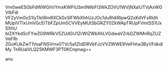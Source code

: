 Vm0weE5GbFdWWGhVYmxKWFlUSm9WbFl3WkZOVU1WVjNXa1JTVjAxWGVIbFdi
VFZyVm0xS1IyTkliRmRXCk0xSlFWbXhhUzJOc1duRldiRlpwQ2xKdVFsRldh
MUpIVTIxUmVGcElTbFZpUm5CVVEyMUtSbGRZY0ZkWApTRUpFVmtSS1UxSXhU
blZXYkdScFYwZG9WRkV5ZUdGU1ZrWlZWbXhLVGdwaVZrbDZWMnRqZUZVeFRr
ZGoKUkZwT1VsaFNSVmx0TVc5a1ZtdDRVbFJzVVZWWE9VeFhha3ByVFdkdlMy
TnRUalVLQ25KMWF3PT0KCnpnag==

anu